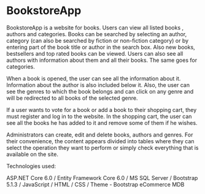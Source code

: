 # BookstoreApp

BookstoreApp is a website for books. Users can view all listed books , authors and categories. Books can be searched by selecting an author, category (can also be searched by fiction or non-fiction category) or by entering part of the book title or author in the search box. Also new books, bestsellers and top rated books can be viewed. Users can also see all authors with information about them and all their books. The same goes for categories.

When a book is opened, the user can see all the information about it. Information about the author is also included below it. Also, the user can see the genres to which the book belongs and can click on any genre and will be redirected to all books of the selected genre.

If a user wants to vote for a book or add a book to their shopping cart, they must register and log in to the website. In the shopping cart, the user can see all the books he has added to it and remove some of them if he wishes.
 
Administrators can create, edit and delete books, authors and genres. For their convenience, the content appears divided into tables where they can select the operation they want to perform or simply check everything that is available on the site. 

Technologies used:

ASP.NET Core 6.0 
/ Entity Framework Core 6.0 
/ MS SQL Server 
/ Bootstrap 5.1.3 
/ JavaScript 
/ HTML 
/ CSS 
/ Theme - Bootstrap eCommerce MDB